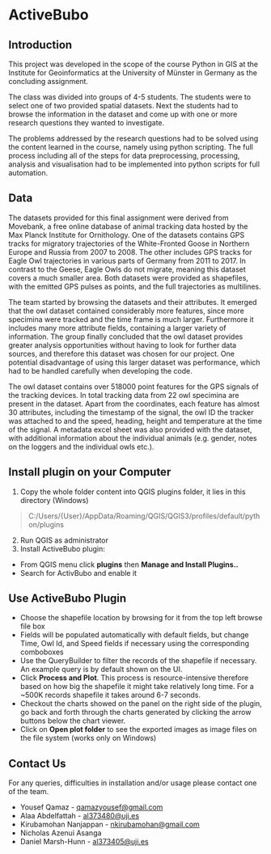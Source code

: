# ActiveBubo

## Introduction
This project was developed in the scope of the course Python in GIS at the Institute for Geoinformatics at the University of Münster in Germany as the concluding assignment.

The class was divided into groups of 4-5 students. The students were to select one of two provided spatial datasets. Next the students had to browse the information in the dataset and come up with one or more research questions they wanted to investigate.

The problems addressed by the research questions had to be solved using the content learned in the course, namely using python scripting.
The full process including all of the steps for data preprocessing, processing, analysis and visualisation had to be implemented into python scripts for full automation.

## Data
The datasets provided for this final assignment were derived from Movebank, a free online database of animal tracking data hosted by the Max Planck Institute for Ornithology. One of the datasets contains GPS tracks for migratory trajectories of the White-Fronted Goose in Northern Europe and Russia from 2007 to 2008. The other includes GPS tracks for Eagle Owl trajectories in various parts of Germany from 2011 to 2017. In contrast to the Geese, Eagle Owls do not migrate, meaning this dataset covers a much smaller area. Both datasets were provided as shapefiles, with the emitted GPS pulses as points, and the full trajectories as multilines.

The team started by browsing the datasets and their attributes. It emerged that the owl dataset contained considerably more features, since more specimina were tracked and the time frame is much larger. Furthermore it includes many more attribute fields, containing a larger variety of information. The group finally concluded that the owl dataset provides greater analysis opportunities without having to look for further data sources, and therefore this dataset was chosen for our project. One potential disadvantage of using this larger dataset was performance, which had to be handled carefully when developing the code.


The owl dataset contains over 518000 point features for the GPS signals of the tracking devices. In total tracking data from 22 owl specimina are present in the dataset. Apart from the coordinates, each feature has almost 30 attributes, including the timestamp of the signal, the owl ID the tracker was attached to and the speed, heading, height and temperature at the time of the signal. A metadata excel sheet was also provided with the dataset, with additional information about the individual animals (e.g. gender, notes on the loggers and the individual owls etc.).

## Install plugin on your Computer
1. Copy the whole folder content into QGIS plugins folder, it lies in this directory (Windows)
>C:/Users/{User}/AppData/Roaming/QGIS/QGIS3/profiles/default/python/plugins
2. Run QGIS as administrator
3. Install ActiveBubo plugin:
  * From QGIS menu click **plugins** then **Manage and Install Plugins..**
  * Search for ActivBubo and enable it

## Use ActiveBubo Plugin
- Choose the shapefile location by browsing for it from the top left browse file box
- Fields will be populated automatically with default fields, but change Time, Owl Id, and Speed fields if necessary using the corresponding comboboxes
-  Use the QueryBuilder to filter the records of the shapefile if necessary.
An example query is by default shown on the UI.
- Click **Process and Plot**. This process is resource-intensive therefore based on how big the shapefile it might take relatively long time. For a ~500K records shapefile it takes around 6-7 seconds.
- Checkout the charts showed on the panel on the right side of the plugin, go back and forth through the charts generated by clicking the arrow buttons below the chart viewer.
- Click on **Open plot folder** to see the exported images as image files on the file system (works only on Windows)

## Contact Us
For any queries, difficulties in installation and/or usage please contact one of the team.

- Yousef Qamaz - qamazyousef@gmail.com
- Alaa Abdelfattah - al373480@uji.es
- Kirubamohan Nanjappan - nkirubamohan@gmail.com
- Nicholas Azenui Asanga
- Daniel Marsh-Hunn - al373405@uji.es
